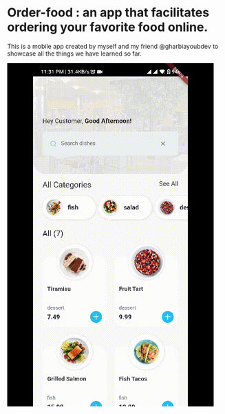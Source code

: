 # Order-food : an app that facilitates ordering your favorite food online.
This is a mobile app created by myself and my friend @gharbiayoubdev to showcase all the things we have learned so far.

![](https://github.com/sidChouaib/Order-food/blob/main/order%20food.gif)
